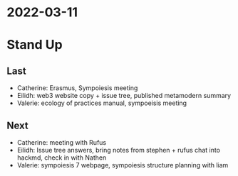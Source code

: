 # 2022-03-11

# Stand Up

## Last

* Catherine: Erasmus, Sympoiesis meeting
* Eilidh: web3 website copy + issue tree, published metamodern summary
* Valerie: ecology of practices manual, sympoeisis meeting

## Next

* Catherine: meeting with Rufus 
* Eilidh: Issue tree answers, bring notes from stephen + rufus chat into hackmd, check in with Nathen
* Valerie: sympoiesis 7 webpage, sympoiesis structure planning with liam